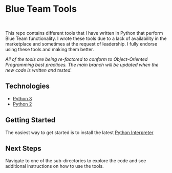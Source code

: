 # Blue Team Tools

<br/>

This repo contains different tools that I have written in Python that perform Blue Team functionality. I wrote these tools due to a lack of availability in the marketplace and sometimes at the request of leadership. I fully endorse using these tools and making them better.

*All of the tools are being re-factored to conform to Object-Oriented Programming best practices. The main branch will be updated when the new code is written and tested.*

## Technologies

* [Python 3](https://www.python.org/)
* [Python 2](https://www.python.org/)

## Getting Started

The easiest way to get started is to install the latest [Python Interpreter](https://www.python.org/downloads/)

## Next Steps

Navigate to one of the sub-directories to explore the code and see additional instructions on how to use the tools.
